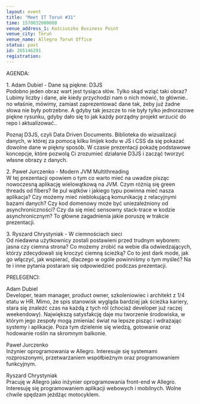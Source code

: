```yaml
---
layout: event
title: "Meet IT Toruń #31"
time: 1570032000000
venue_address_1: Kościuszko Business Point
venue_city: Toruń
venue_name: Allegro Toruń Office
status: past
id: 265146291
registration: 
---
```


<p>AGENDA:</p>
<p>1. Adam Dubiel - Dane są piękne: D3JS<br />Podobno jeden obraz wart jest tysiąca słów. Tylko skąd wziąć taki obraz? Lubimy liczby i dane, ale kiedy przychodzi nam o nich mówić, to głównie.. no właśnie, mówimy, zamiast zaprezentować dane tak, żeby już żadne słowa nie były potrzebne. A gdyby tak jeszcze to nie były tylko jednorazowe piękne rysunku, gdyby dało się to jak każdy porządny projekt wrzucić do repo i aktualizować..</p>
<p>Poznaj D3JS, czyli Data Driven Documents. Biblioteka do wizualizacji danych, w której za pomocą kilku linijek kodu w JS i CSS da się pokazać dowolne dane w piękny sposób. W czasie prezentacji pokażę podstawowe koncepcje, które pozwolą Ci zrozumieć działanie D3JS i zacząć tworzyć własne obrazy z danych.</p>
<p>2. Paweł Jurczenko - Modern JVM Multithreading<br />W tej prezentacji opowiem o tym co warto mieć na uwadze pisząc nowoczesną aplikację wielowątkową na JVM. Czym różnią się green threads od fibers? Ile pul wątków i jakiego typu powinna mieć nasza aplikacja? Czy możemy mieć nieblokującą komunikację z relacyjnymi bazami danych? Czy kod domenowy może być uniezależniony od asynchroniczności? Czy da się mieć sensowny stack-trace w kodzie asynchronicznym? To główne zagadnienia jakie poruszę w trakcie prezentacji.</p>
<p>3. Ryszard Chrystyniak - W ciemnościach sieci<br />Od niedawna użytkownicy zostali postawieni przed trudnym wyborem: jasna czy ciemna strona? Co możemy zrobić na webie dla odwiedzających, którzy zdecydowali się kroczyć ciemną ścieżką? Co to jest dark mode, jak go włączyć, jak wspierać, dlaczego w ogóle powinniśmy o tym myśleć? Na te i inne pytania postaram się odpowiedzieć podczas prezentacji.</p>
<p>PRELEGENCI:</p>
<p>Adam Dubiel<br />Developer, team manager, product owner, szkoleniowiec i architekt z 1/4 etatu w HR. Mimo, że spis stanowisk wygląda bardziej jak ścieżka kariery, stara się znaleźć czas na każdą z tych ról (chociaż developer już raczej weekendowy). Największą satysfakcję daje mu tworzenie środowiska, w którym jego zespoły mogą zmieniać świat na lepsze pisząc i wdrażając systemy i aplikacje. Poza tym dzielenie się wiedzą, gotowanie oraz hodowanie roślin na skromnym balkonie.</p>
<p>Paweł Jurczenko<br />Inżynier oprogramowania w Allegro. Interesuje się systemami rozproszonymi, przetwarzaniem współbieżnym oraz programowaniem funkcyjnym.</p>
<p>Ryszard Chrystyniak<br />Pracuję w Allegro jako inżynier oprogramowania front-end w Allegro. Interesuję się programowaniem aplikacji webowych i mobilnych. Wolne chwile spędzam jeżdżąc motocyklem.</p>
